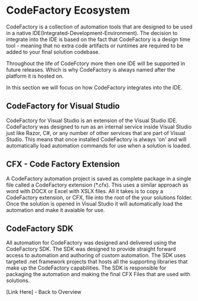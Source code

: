 # CodeFactory Ecosystem
CodeFactory is a collection of automation tools that are designed to be used in a native IDE(Integrated-Development-Environment). 
The decision to integrate into the IDE is based on the fact that CodeFactory is a design time tool - meaning that no extra code artifacts or runtimes are required to be added to your final solution codebase.

Throughout the life of CodeFctory more then one IDE will be supported in future releases. Which is why CodeFactory is always named after the platform it is hosted on.

In this section we will focus on how CodeFactory integrates into the IDE.

## CodeFactory for Visual Studio
CodeFactory for Visual Studio is an extension of the Visual Studio IDE. 
CodeFactory was designed to run as an internal service inside Visual Studio just like Razor, C#, or any number of other services that are part of Visual Studio. 
This means that once installed CodeFactory is always 'on' and will automatically load automation commands for use when a solution is loaded.

## CFX - Code Factory Extension
A CodeFactory automation project is saved as complete package in a single file called a CodeFactory extension (*.cfx). 
This uses a similar approach as word with DOCX or Excel with XSLX files. 
All it takes is to copy a CodeFactory extension, or CFX, file into the root of the your solutions folder. 
Once the solution is opened in Visual Studio it will automatically load the automation and make it avaiable for use.

## CodeFactory SDK
All automation for CodeFactory was designed and delivered using the CodeFactory SDK. 
The SDK was designed to provide straight forward access to automation and authoring of custom automation.
The SDK uses targeted .net framework projects that hosts all the supporting libraries that make up the CodeFactory capabilities. 
The SDK is responsible for packaging the automation and making the final CFX Files that are used with solutions.

[Link Here] - Back to Overview
